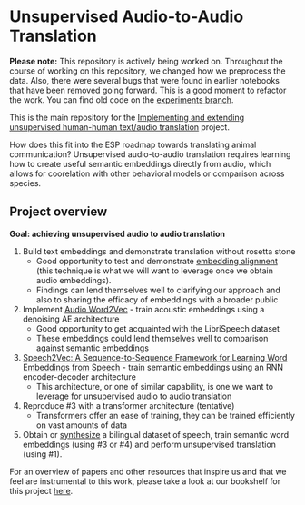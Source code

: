 # Unsupervised Audio-to-Audio Translation

**Please note:** This repository is actively being worked on. Throughout the course of working on this repository, we changed how we preprocess the data. Also, there were several bugs that were found in earlier notebooks that have been removed going forward. This is a good moment to refactor the work. You can find old code on the [experiments branch](https://github.com/earthspecies/unsupervised-audio-translation/tree/experiments).

This is the main repository for the [Implementing and extending unsupervised human-human text/audio translation](https://github.com/orgs/earthspecies/projects/4) project.

How does this fit into the ESP roadmap towards translating animal communication? Unsupervised audio-to-audio translation requires learning how to create useful semantic embeddings directly from audio, which allows for coorelation with other behavioral models or comparison across species.

## Project overview

**Goal: achieving unsupervised audio to audio translation**

1. Build text embeddings and demonstrate translation without rosetta stone
    * Good opportunity to test and demonstrate [embedding alignment](https://arxiv.org/abs/1805.06297) (this technique is what we will want to leverage once we obtain audio embeddings).
    * Findings can lend themselves well to clarifying our approach and also to sharing the efficacy of embeddings with a broader public
2. Implement [Audio Word2Vec](https://arxiv.org/abs/1603.00982) - train acoustic embeddings using a denoising AE architecture
    * Good opportunity to get acquainted with the LibriSpeech dataset
    * These embeddings could lend themselves well to comparison against semantic embeddings
3. [Speech2Vec: A Sequence-to-Sequence Framework for Learning Word Embeddings from Speech](https://arxiv.org/abs/1803.08976) - train semantic embeddings using an RNN encoder-decoder architecture
    * This architecture, or one of similar capability, is one we want to leverage for unsupervised audio to audio translation
4. Reproduce #3 with a transformer architecture (tentative)
    * Transformers offer an ease of training, they can be trained efficiently on vast amounts of data
5. Obtain or [synthesize](https://research.google.com/pubs/archive/42543.pdf) a bilingual dataset of speech, train semantic word embeddings (using #3 or #4) and perform unsupervised translation (using #1).

For an overview of papers and other resources that inspire us and that we feel are instrumental to this work, please take a look at our bookshelf for this project [here](https://github.com/earthspecies/audio_embeddings/blob/master/bookshelf.md).
